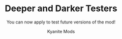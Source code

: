 ---
layout: post
title:  "Deeper and Darker Testers"
subtitle: "You can now apply to test future versions of the mod!"
permalink: /post/deeper-and-darker-testers

author-image: /assets/logo.png
author: "Kyanite Mods"

header-image: /assets/post-images/deeper_and_darker_testers.png

main-text: |
  Hello, everyone!
  
  As you may have seen in our [Discord server](https://discord.gg/GDNRd5yvxa), you can now apply to become a tester!
  
  By becoming a tester, you can help us by looking for bugs in future updates. You can apply to become a tester in [this Google Docs form](https://forms.gle/3iMpuSvnsmuepAyy8). You should also be aware that not everyone will be picked.

  Have a nice day! (Or evening, depending on your region.)
---